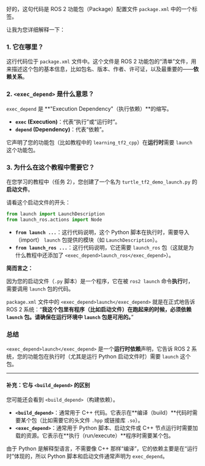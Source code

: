 好的，这句代码是 ROS 2 功能包（Package）配置文件 `package.xml` 中的一个标签。

让我为您详细解释一下：

### 1\. 它在哪里？

这行代码位于 `package.xml` 文件中。这个文件是 ROS 2 功能包的“清单”文件，用来描述这个包的基本信息，比如包名、版本、作者、许可证，以及最重要的——**依赖关系**。

### 2\. `<exec_depend>` 是什么意思？

`exec_depend` 是 \*\*"Execution Dependency"（执行依赖）\*\*的缩写。

  * **`exec` (Execution)**：代表“执行”或“运行时”。
  * **`depend` (Dependency)**：代表“依赖”。

它声明了您的功能包（比如教程中的 `learning_tf2_cpp`）在**运行时**需要 `launch` 这个功能包。

### 3\. 为什么在这个教程中需要它？

在您学习的教程中（任务 2），您创建了一个名为 `turtle_tf2_demo_launch.py` 的**启动文件**。

请看这个启动文件的开头：

```python
from launch import LaunchDescription
from launch_ros.actions import Node
```

  * **`from launch ...`**：这行代码说明，这个 Python 脚本在执行时，需要导入（import） `launch` 包提供的模块（如 `LaunchDescription`）。
  * **`from launch_ros ...`**：这行代码说明，它还需要 `launch_ros` 包（这就是为什么教程中还添加了 `<exec_depend>launch_ros</exec_depend>`）。

**简而言之：**

因为您的启动文件（`.py` 脚本）是一个程序，它在被 `ros2 launch` 命令**执行**时，需要调用 `launch` 包的代码。

`package.xml` 文件中的 `<exec_depend>launch</exec_depend>` 就是在正式地告诉 ROS 2 系统：“**我这个包里有程序（比如启动文件）在跑起来的时候，必须依赖 `launch` 包。请确保在运行环境中 `launch` 包是可用的。**”

### 总结

`<exec_depend>launch</exec_depend>` 是一个**运行时依赖**声明，它告诉 ROS 2 系统，您的功能包在执行时（尤其是运行 Python 启动文件时）需要 `launch` 这个包。

-----

#### 补充：它与 `<build_depend>` 的区别

您可能还会看到 `<build_depend>`（构建依赖）。

  * **`<build_depend>`**：通常用于 C++ 代码。它表示在\*\*编译（build）\*\*代码时需要某个包（比如需要它的头文件 `.hpp` 或链接库 `.so`）。
  * **`<exec_depend>`**：通常用于 Python 脚本、启动文件或 C++ 节点运行时需要加载的资源。它表示在\*\*执行（run/execute）\*\*程序时需要某个包。

由于 Python 是解释型语言，不需要像 C++ 那样“编译”，它的依赖主要是在“运行时”体现的，所以 Python 脚本和启动文件通常声明为 `exec_depend`。